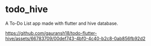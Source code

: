 # todo_hive

A To-Do List app made with flutter and hive database.


https://github.com/gauransh18/todo-flutter-hive/assets/66783709/00def743-4bf0-4c40-b2c8-0ab856fb92d2

